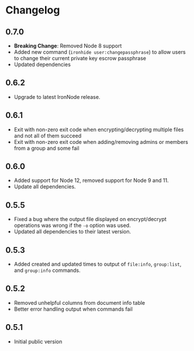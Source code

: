 # Changelog

## 0.7.0

+ **Breaking Change**: Removed Node 8 support
+ Added new command (`ironhide user:changepassphrase`) to allow users to change their current private key escrow passphrase
+ Updated dependencies

## 0.6.2

+ Upgrade to latest IronNode release.

## 0.6.1

+ Exit with non-zero exit code when encrypting/decrypting multiple files and not all of them succeed
+ Exit with non-zero exit code when adding/removing admins or members from a group and some fail

## 0.6.0

+ Added support for Node 12, removed support for Node 9 and 11.
+ Update all dependencies.

## 0.5.5

+ Fixed a bug where the output file displayed on encrypt/decrypt operations was wrong if the `-o` option was used.
+ Updated all dependencies to their latest version.

## 0.5.3

+ Added created and updated times to output of `file:info`, `group:list`, and `group:info` commands.

## 0.5.2

+ Removed unhelpful columns from document info table
+ Better error handling output when commands fail

## 0.5.1

+ Initial public version